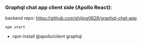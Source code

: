 ### Graphql chat app client side (Apollo React):

backend repo: https://github.com/shijing0628/graphql-chat-app

```
npm start
```
- npm install @apollo/client graphql